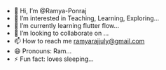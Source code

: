 - 👋 Hi, I’m @Ramya-Ponraj
- 👀 I’m interested in Teaching, Learning, Exploring...
- 🌱 I’m currently learning flutter flow...
- 💞️ I’m looking to collaborate on ...
- 📫 How to reach me ramyarajjuly@gmail.com
- 😄 Pronouns: Ram...
- ⚡ Fun fact: loves sleeping...

<!---
Ramya-Ponraj/Ramya-Ponraj is a ✨ special ✨ repository because its `README.md` (this file) appears on your GitHub profile.
You can click the Preview link to take a look at your changes.
--->
